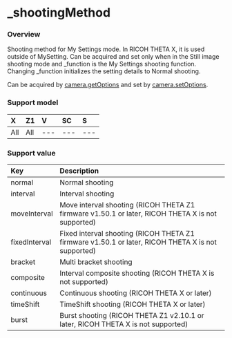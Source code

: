 # \_shootingMethod

### Overview

Shooting method for My Settings mode. In RICOH THETA X, it is used outside of MySetting.
Can be acquired and set only when in the Still image shooting mode and \_function is the My Settings shooting function.  
Changing \_function initializes the setting details to Normal shooting.

Can be acquired by [camera.getOptions](../commands/camera.get_options.md) and set by [camera.setOptions](../commands/camera.set_options.md).

### Support model

| X | Z1 | V | SC | S |
|:--|:--|:--|:--|:--|
| All | All | --- | --- | --- |

### Support value

| Key | Description |
|:--|:--|
| normal | Normal shooting |
| interval | Interval shooting |
| moveInterval | Move interval shooting (RICOH THETA Z1 firmware v1.50.1 or later, RICOH THETA X is not supported) |
| fixedInterval | Fixed interval shooting (RICOH THETA Z1 firmware v1.50.1 or later, RICOH THETA X is not supported) |
| bracket | Multi bracket shooting |
| composite | Interval composite shooting (RICOH THETA X is not supported) |
| continuous | Continuous shooting (RICOH THETA X or later) |
| timeShift | TimeShift shooting (RICOH THETA X or later) |
| burst | Burst shooting (RICOH THETA Z1 v2.10.1 or later, RICOH THETA X is not supported) |
